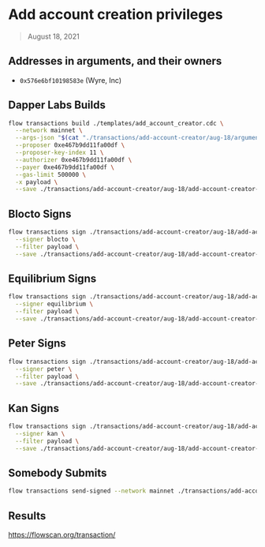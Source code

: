 # Add account creation privileges

> August 18, 2021

## Addresses in arguments, and their owners

- `0x576e6bf10198583e` (Wyre, Inc)

## Dapper Labs Builds

```sh
flow transactions build ./templates/add_account_creator.cdc \
  --network mainnet \
  --args-json "$(cat "./transactions/add-account-creator/aug-18/arguments.json")" \
  --proposer 0xe467b9dd11fa00df \
  --proposer-key-index 11 \
  --authorizer 0xe467b9dd11fa00df \
  --payer 0xe467b9dd11fa00df \
  --gas-limit 500000 \
  -x payload \
  --save ./transactions/add-account-creator/aug-18/add-account-creator-aug-18-unsigned.rlp
```

## Blocto Signs

```sh
flow transactions sign ./transactions/add-account-creator/aug-18/add-account-creator-aug-18-unsigned.rlp \
  --signer blocto \
  --filter payload \
  --save ./transactions/add-account-creator/aug-18/add-account-creator-aug-18-sig-1.rlp
```

## Equilibrium Signs

```sh
flow transactions sign ./transactions/add-account-creator/aug-18/add-account-creator-aug-18-sig-1.rlp \
  --signer equilibrium \
  --filter payload \
  --save ./transactions/add-account-creator/aug-18/add-account-creator-aug-18-sig-2.rlp
```

## Peter Signs

```sh
flow transactions sign ./transactions/add-account-creator/aug-18/add-account-creator-aug-18-sig-2.rlp \
  --signer peter \
  --filter payload \
  --save ./transactions/add-account-creator/aug-18/add-account-creator-aug-18-sig-3.rlp
```

## Kan Signs

```sh
flow transactions sign ./transactions/add-account-creator/aug-18/add-account-creator-aug-18-sig-3.rlp \
  --signer kan \
  --filter payload \
  --save ./transactions/add-account-creator/aug-18/add-account-creator-aug-18-sig-complete.rlp
```


## Somebody Submits

```sh
flow transactions send-signed --network mainnet ./transactions/add-account-creator/aug-18/add-account-creator-aug-18-sig-complete.rlp
```

## Results

https://flowscan.org/transaction/
